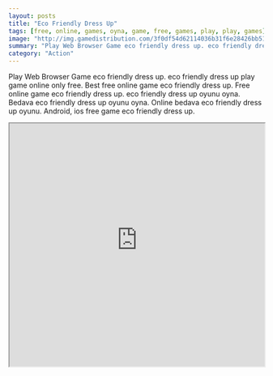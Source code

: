 ```yaml
---
layout: posts
title: "Eco Friendly Dress Up"
tags: [free, online, games, oyna, game, free, games, play, play, games]
image: "http://img.gamedistribution.com/3f0df54d62114036b31f6e28426bb513.jpg"
summary: "Play Web Browser Game eco friendly dress up. eco friendly dress up play game online only free. Best free online game eco friendly dress up. Free online game eco friendly dress up. eco friendly dress up oyunu oyna. Bedava eco friendly dress up oyunu oyna. Online bedava eco friendly dress up oyunu. Android, ios free game eco friendly dress up."
category: "Action"
---
```


Play Web Browser Game eco friendly dress up. eco friendly dress up play game online only free. Best free online game eco friendly dress up. Free online game eco friendly dress up. eco friendly dress up oyunu oyna. Bedava eco friendly dress up oyunu oyna. Online bedava eco friendly dress up oyunu. Android, ios free game eco friendly dress up.

<iframe width="100%" height="480px;" src="http://flash.gamedistribution.com?game=3f0df54d62114036b31f6e28426bb513"></iframe>